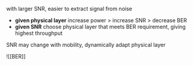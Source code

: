 with larger SNR, easier to extract signal from noise

- **given physical layer** increase power > increase SNR > decrease BER
- **given SNR** choose physical layer that meets BER requirement, giving highest throughput

SNR may change with mobility, dynamically adapt physical layer

![[BER]]